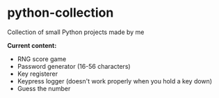 # python-collection
 Collection of small Python projects made by me
 
 **Current content:**
 - RNG score game
 - Password generator (16-56 characters)
 - Key registerer
 - Keypress logger (doesn't work properly when you hold a key down)
 - Guess the number